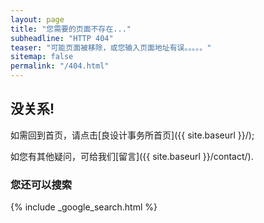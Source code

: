 ```yaml
---
layout: page
title: "您需要的页面不存在..."
subheadline: "HTTP 404"
teaser: "可能页面被移除，或您输入页面地址有误。。。。。"
sitemap: false
permalink: "/404.html"
---
```

## 没关系!

如需回到首页，请点击[良设计事务所首页]({{ site.baseurl }}/);  

如您有其他疑问，可给我们[留言]({{ site.baseurl }}/contact/).

### 您还可以搜索

{% include _google_search.html %}
